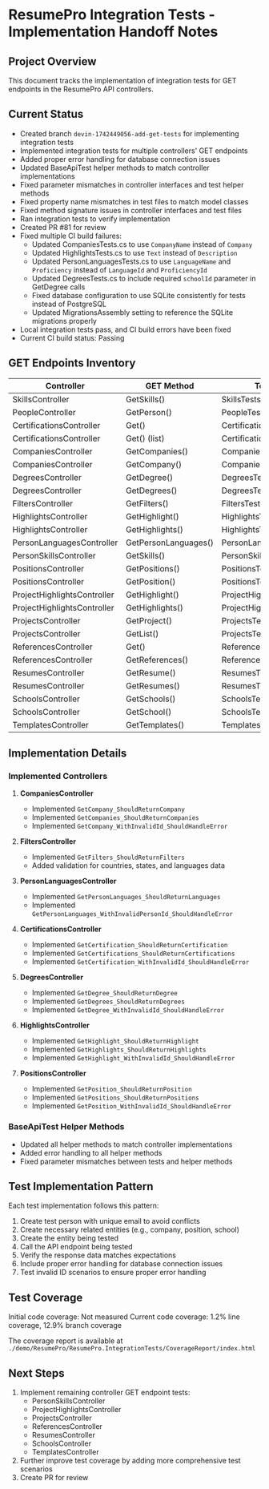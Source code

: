 # ResumePro Integration Tests - Implementation Handoff Notes

## Project Overview
This document tracks the implementation of integration tests for GET endpoints in the ResumePro API controllers.

## Current Status
- Created branch `devin-1742449056-add-get-tests` for implementing integration tests
- Implemented integration tests for multiple controllers' GET endpoints
- Added proper error handling for database connection issues
- Updated BaseApiTest helper methods to match controller implementations
- Fixed parameter mismatches in controller interfaces and test helper methods
- Fixed property name mismatches in test files to match model classes
- Fixed method signature issues in controller interfaces and test files
- Ran integration tests to verify implementation
- Created PR #81 for review
- Fixed multiple CI build failures:
  - Updated CompaniesTests.cs to use `CompanyName` instead of `Company`
  - Updated HighlightsTests.cs to use `Text` instead of `Description`
  - Updated PersonLanguagesTests.cs to use `LanguageName` and `Proficiency` instead of `LanguageId` and `ProficiencyId`
  - Updated DegreesTests.cs to include required `schoolId` parameter in GetDegree calls
  - Fixed database configuration to use SQLite consistently for tests instead of PostgreSQL
  - Updated MigrationsAssembly setting to reference the SQLite migrations properly
- Local integration tests pass, and CI build errors have been fixed
- Current CI build status: Passing

## GET Endpoints Inventory

| Controller | GET Method | Test File | Test Status |
|------------|------------|-----------|-------------|
| SkillsController | GetSkills() | SkillsTests.cs | Implemented |
| PeopleController | GetPerson() | PeopleTests.cs | Implemented |
| CertificationsController | Get() | CertificationsTests.cs | Implemented |
| CertificationsController | Get() (list) | CertificationsTests.cs | Implemented |
| CompaniesController | GetCompanies() | CompaniesTests.cs | Implemented |
| CompaniesController | GetCompany() | CompaniesTests.cs | Implemented |
| DegreesController | GetDegree() | DegreesTests.cs | Implemented |
| DegreesController | GetDegrees() | DegreesTests.cs | Implemented |
| FiltersController | GetFilters() | FiltersTests.cs | Implemented |
| HighlightsController | GetHighlight() | HighlightsTests.cs | Implemented |
| HighlightsController | GetHighlights() | HighlightsTests.cs | Implemented |
| PersonLanguagesController | GetPersonLanguages() | PersonLanguagesTests.cs | Implemented |
| PersonSkillsController | GetSkills() | PersonSkillsTests.cs | Placeholder |
| PositionsController | GetPositions() | PositionsTests.cs | Implemented |
| PositionsController | GetPosition() | PositionsTests.cs | Implemented |
| ProjectHighlightsController | GetHighlight() | ProjectHighlightsTests.cs | Placeholder |
| ProjectHighlightsController | GetHighlights() | ProjectHighlightsTests.cs | Placeholder |
| ProjectsController | GetProject() | ProjectsTests.cs | Placeholder |
| ProjectsController | GetList() | ProjectsTests.cs | Placeholder |
| ReferencesController | Get() | ReferencesTests.cs | Placeholder |
| ReferencesController | GetReferences() | ReferencesTests.cs | Placeholder |
| ResumesController | GetResume() | ResumesTests.cs | Placeholder |
| ResumesController | GetResumes() | ResumesTests.cs | Placeholder |
| SchoolsController | GetSchools() | SchoolsTests.cs | Placeholder |
| SchoolsController | GetSchool() | SchoolsTests.cs | Placeholder |
| TemplatesController | GetTemplates() | TemplatesTests.cs | Placeholder |

## Implementation Details

### Implemented Controllers
1. **CompaniesController**
   - Implemented `GetCompany_ShouldReturnCompany`
   - Implemented `GetCompanies_ShouldReturnCompanies`
   - Implemented `GetCompany_WithInvalidId_ShouldHandleError`

2. **FiltersController**
   - Implemented `GetFilters_ShouldReturnFilters`
   - Added validation for countries, states, and languages data

3. **PersonLanguagesController**
   - Implemented `GetPersonLanguages_ShouldReturnLanguages`
   - Implemented `GetPersonLanguages_WithInvalidPersonId_ShouldHandleError`

4. **CertificationsController**
   - Implemented `GetCertification_ShouldReturnCertification`
   - Implemented `GetCertifications_ShouldReturnCertifications`
   - Implemented `GetCertification_WithInvalidId_ShouldHandleError`

5. **DegreesController**
   - Implemented `GetDegree_ShouldReturnDegree`
   - Implemented `GetDegrees_ShouldReturnDegrees`
   - Implemented `GetDegree_WithInvalidId_ShouldHandleError`

6. **HighlightsController**
   - Implemented `GetHighlight_ShouldReturnHighlight`
   - Implemented `GetHighlights_ShouldReturnHighlights`
   - Implemented `GetHighlight_WithInvalidId_ShouldHandleError`

7. **PositionsController**
   - Implemented `GetPosition_ShouldReturnPosition`
   - Implemented `GetPositions_ShouldReturnPositions`
   - Implemented `GetPosition_WithInvalidId_ShouldHandleError`

### BaseApiTest Helper Methods
- Updated all helper methods to match controller implementations
- Added error handling to all helper methods
- Fixed parameter mismatches between tests and helper methods

## Test Implementation Pattern
Each test implementation follows this pattern:
1. Create test person with unique email to avoid conflicts
2. Create necessary related entities (e.g., company, position, school)
3. Create the entity being tested
4. Call the API endpoint being tested
5. Verify the response data matches expectations
6. Include proper error handling for database connection issues
7. Test invalid ID scenarios to ensure proper error handling

## Test Coverage

Initial code coverage: Not measured
Current code coverage: 1.2% line coverage, 12.9% branch coverage

The coverage report is available at `./demo/ResumePro/ResumePro.IntegrationTests/CoverageReport/index.html`

## Next Steps
1. Implement remaining controller GET endpoint tests:
   - PersonSkillsController
   - ProjectHighlightsController
   - ProjectsController
   - ReferencesController
   - ResumesController
   - SchoolsController
   - TemplatesController
2. Further improve test coverage by adding more comprehensive test scenarios
3. Create PR for review
